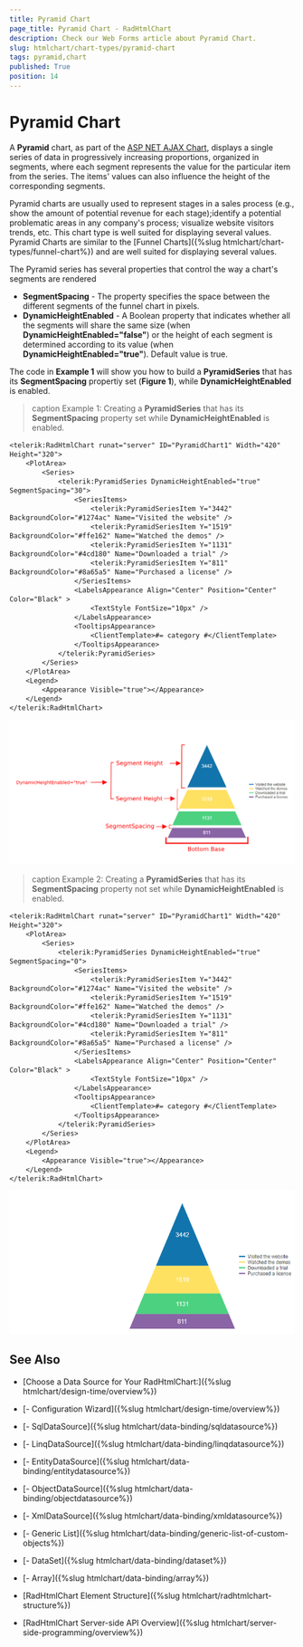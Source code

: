 ```yaml
---
title: Pyramid Chart
page_title: Pyramid Chart - RadHtmlChart
description: Check our Web Forms article about Pyramid Chart.
slug: htmlchart/chart-types/pyramid-chart
tags: pyramid,chart
published: True
position: 14
---
```


# Pyramid Chart

A **Pyramid** chart, as part of the [ASP NET AJAX Chart](https://www.telerik.com/products/aspnet-ajax/html-chart.aspx), displays a single series of data in progressively increasing proportions, organized in segments, where each segment represents the value for the particular item from the series. The items' values can also influence the height of the corresponding segments.

Pyramid charts are usually used to represent stages in a sales process (e.g., show the amount of potential revenue for each stage);identify a potential problematic areas in any company's process; visualize website visitors trends, etc. This chart type is well suited for displaying several values. Pyramid Charts are similar to the [Funnel Charts]({%slug htmlchart/chart-types/funnel-chart%}) and are well suited for displaying several values.

The Pyramid series has several properties that control the way a chart's segments are rendered

* **SegmentSpacing** - The property specifies the space between the different segments of the funnel chart in pixels.
* **DynamicHeightEnabled** - A Boolean property that indicates whether all the segments will share the same size (when **DynamicHeightEnabled="false"**) or the height of each segment is determined according to its value (when **DynamicHeightEnabled="true"**). Default value is true.

The code in **Example 1** will show you how to build a **PyramidSeries** that has its **SegmentSpacing** propertiy set (**Figure 1**), while **DynamicHeightEnabled** is enabled.

>caption Example 1: Creating a **PyramidSeries** that has its **SegmentSpacing** property set while **DynamicHeightEnabled** is enabled.

````ASP.NET
<telerik:RadHtmlChart runat="server" ID="PyramidChart1" Width="420" Height="320">
    <PlotArea>
        <Series>
            <telerik:PyramidSeries DynamicHeightEnabled="true" SegmentSpacing="30">
                <SeriesItems>
                    <telerik:PyramidSeriesItem Y="3442" BackgroundColor="#1274ac" Name="Visited the website" />
                    <telerik:PyramidSeriesItem Y="1519" BackgroundColor="#ffe162" Name="Watched the demos" />
                    <telerik:PyramidSeriesItem Y="1131" BackgroundColor="#4cd180" Name="Downloaded a trial" />
                    <telerik:PyramidSeriesItem Y="811" BackgroundColor="#8a65a5" Name="Purchased a license" />
                </SeriesItems>
                <LabelsAppearance Align="Center" Position="Center" Color="Black" >
                    <TextStyle FontSize="10px" />
                </LabelsAppearance>
                <TooltipsAppearance>
                    <ClientTemplate>#= category #</ClientTemplate>
                </TooltipsAppearance>
            </telerik:PyramidSeries>
        </Series>
    </PlotArea>
    <Legend>
        <Appearance Visible="true"></Appearance>
    </Legend>
</telerik:RadHtmlChart>
````

![Pyramid example 1](images/htmlchart-pyramid-chart-simple-example1.png)

>caption Example 2: Creating a **PyramidSeries** that has its **SegmentSpacing** property not set  while **DynamicHeightEnabled** is enabled.

````ASP.NET
<telerik:RadHtmlChart runat="server" ID="PyramidChart1" Width="420" Height="320">
    <PlotArea>
        <Series>
            <telerik:PyramidSeries DynamicHeightEnabled="true" SegmentSpacing="0">
                <SeriesItems>
                    <telerik:PyramidSeriesItem Y="3442" BackgroundColor="#1274ac" Name="Visited the website" />
                    <telerik:PyramidSeriesItem Y="1519" BackgroundColor="#ffe162" Name="Watched the demos" />
                    <telerik:PyramidSeriesItem Y="1131" BackgroundColor="#4cd180" Name="Downloaded a trial" />
                    <telerik:PyramidSeriesItem Y="811" BackgroundColor="#8a65a5" Name="Purchased a license" />
                </SeriesItems>
                <LabelsAppearance Align="Center" Position="Center" Color="Black" >
                    <TextStyle FontSize="10px" />
                </LabelsAppearance>
                <TooltipsAppearance>
                    <ClientTemplate>#= category #</ClientTemplate>
                </TooltipsAppearance>
            </telerik:PyramidSeries>
        </Series>
    </PlotArea>
    <Legend>
        <Appearance Visible="true"></Appearance>
    </Legend>
</telerik:RadHtmlChart>
````

![Pyramid example 2](images/htmlchart-pyramid-chart-simple-example2.png)

## See Also

 * [Choose a Data Source for Your RadHtmlChart:]({%slug htmlchart/design-time/overview%})

 * [- Configuration Wizard]({%slug htmlchart/design-time/overview%})

 * [- SqlDataSource]({%slug htmlchart/data-binding/sqldatasource%})

 * [- LinqDataSource]({%slug htmlchart/data-binding/linqdatasource%})

 * [- EntityDataSource]({%slug htmlchart/data-binding/entitydatasource%})

 * [- ObjectDataSource]({%slug htmlchart/data-binding/objectdatasource%})

 * [- XmlDataSource]({%slug htmlchart/data-binding/xmldatasource%})

 * [- Generic List]({%slug htmlchart/data-binding/generic-list-of-custom-objects%})

 * [- DataSet]({%slug htmlchart/data-binding/dataset%})

 * [- Array]({%slug htmlchart/data-binding/array%})

 * [RadHtmlChart Element Structure]({%slug htmlchart/radhtmlchart-structure%})

 * [RadHtmlChart Server-side API Overview]({%slug htmlchart/server-side-programming/overview%})
